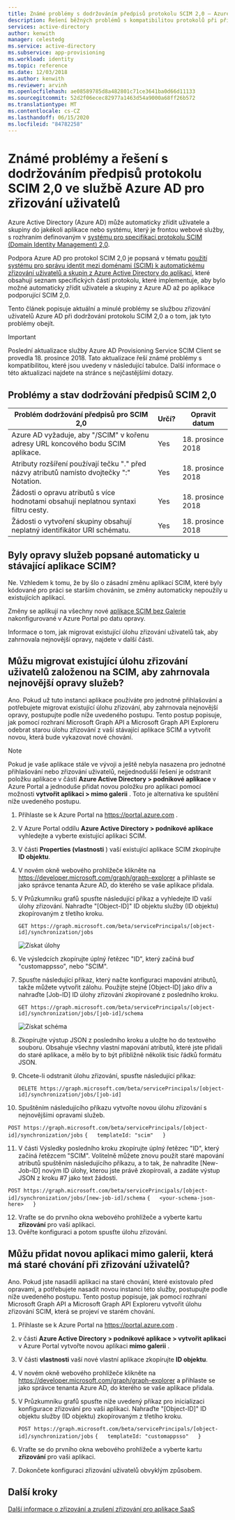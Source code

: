 ```yaml
---
title: Známé problémy s dodržováním předpisů protokolu SCIM 2,0 – Azure AD
description: Řešení běžných problémů s kompatibilitou protokolů při přidávání aplikace mimo galerii, která podporuje SCIM 2,0 do Azure AD
services: active-directory
author: kenwith
manager: celestedg
ms.service: active-directory
ms.subservice: app-provisioning
ms.workload: identity
ms.topic: reference
ms.date: 12/03/2018
ms.author: kenwith
ms.reviewer: arvinh
ms.openlocfilehash: ae08589785d8a482801c71ce3641ba0d66d11133
ms.sourcegitcommit: 52d2f06ecec82977a1463d54a9000a68ff26b572
ms.translationtype: MT
ms.contentlocale: cs-CZ
ms.lasthandoff: 06/15/2020
ms.locfileid: "84782258"
---
```

# <a name="known-issues-and-resolutions-with-scim-20-protocol-compliance-of-the-azure-ad-user-provisioning-service"></a>Známé problémy a řešení s dodržováním předpisů protokolu SCIM 2,0 ve službě Azure AD pro zřizování uživatelů

Azure Active Directory (Azure AD) může automaticky zřídit uživatele a skupiny do jakékoli aplikace nebo systému, který je frontou webové služby, s rozhraním definovaným v [systému pro specifikaci protokolu SCIM (Domain Identity Management) 2,0](https://tools.ietf.org/html/draft-ietf-scim-api-19). 

Podpora Azure AD pro protokol SCIM 2,0 je popsaná v tématu [použití systému pro správu identit mezi doménami (SCIM) k automatickému zřizování uživatelů a skupin z Azure Active Directory do aplikací](use-scim-to-provision-users-and-groups.md), které obsahují seznam specifických částí protokolu, které implementuje, aby bylo možné automaticky zřídit uživatele a skupiny z Azure AD až po aplikace podporující SCIM 2,0.

Tento článek popisuje aktuální a minulé problémy se službou zřizování uživatelů Azure AD při dodržování protokolu SCIM 2,0 a o tom, jak tyto problémy obejít.

> [!IMPORTANT]
> Poslední aktualizace služby Azure AD Provisioning Service SCIM Client se provedla 18. prosince 2018. Tato aktualizace řeší známé problémy s kompatibilitou, které jsou uvedeny v následující tabulce. Další informace o této aktualizaci najdete na stránce s nejčastějšími dotazy.

## <a name="scim-20-compliance-issues-and-status"></a>Problémy a stav dodržování předpisů SCIM 2,0

| **Problém dodržování předpisů pro SCIM 2,0** |  **Určí?** | **Opravit datum**  |  
|---|---|---|
| Azure AD vyžaduje, aby "/SCIM" v kořenu adresy URL koncového bodu SCIM aplikace.  | Yes  |  18. prosince 2018 | 
| Atributy rozšíření používají tečku "." před názvy atributů namísto dvojtečky ":" Notation. |  Yes  | 18. prosince 2018  | 
|  Žádosti o opravu atributů s více hodnotami obsahují neplatnou syntaxi filtru cesty. | Yes  |  18. prosince 2018  | 
|  Žádosti o vytvoření skupiny obsahují neplatný identifikátor URI schématu. | Yes  |  18. prosince 2018  |  

## <a name="were-the-services-fixes-described-automatically-applied-to-my-pre-existing-scim-app"></a>Byly opravy služeb popsané automaticky u stávající aplikace SCIM?

Ne. Vzhledem k tomu, že by šlo o zásadní změnu aplikací SCIM, které byly kódované pro práci se starším chováním, se změny automaticky nepoužily u existujících aplikací.

Změny se aplikují na všechny nové [aplikace SCIM bez Galerie](../manage-apps/configure-single-sign-on-non-gallery-applications.md) nakonfigurované v Azure Portal po datu opravy.

Informace o tom, jak migrovat existující úlohu zřizování uživatelů tak, aby zahrnovala nejnovější opravy, najdete v další části.

## <a name="can-i-migrate-an-existing-scim-based-user-provisioning-job-to-include-the-latest-service-fixes"></a>Můžu migrovat existující úlohu zřizování uživatelů založenou na SCIM, aby zahrnovala nejnovější opravy služeb?

Ano. Pokud už tuto instanci aplikace používáte pro jednotné přihlašování a potřebujete migrovat existující úlohu zřizování, aby zahrnovala nejnovější opravy, postupujte podle níže uvedeného postupu. Tento postup popisuje, jak pomocí rozhraní Microsoft Graph API a Microsoft Graph API Exploreru odebrat starou úlohu zřizování z vaší stávající aplikace SCIM a vytvořit novou, která bude vykazovat nové chování.

> [!NOTE]
> Pokud je vaše aplikace stále ve vývoji a ještě nebyla nasazena pro jednotné přihlašování nebo zřizování uživatelů, nejjednodušší řešení je odstranit položku aplikace v části **Azure Active Directory > podnikové aplikace** v Azure Portal a jednoduše přidat novou položku pro aplikaci pomocí možnosti **vytvořit aplikaci > mimo galerii** . Toto je alternativa ke spuštění níže uvedeného postupu.
 
1. Přihlaste se k Azure Portal na https://portal.azure.com .
2. V Azure Portal oddílu **Azure Active Directory > podnikové aplikace** vyhledejte a vyberte existující aplikaci SCIM.
3. V části **Properties (vlastnosti** ) vaší existující aplikace SCIM zkopírujte **ID objektu**.
4. V novém okně webového prohlížeče klikněte na https://developer.microsoft.com/graph/graph-explorer a přihlaste se jako správce tenanta Azure AD, do kterého se vaše aplikace přidala.
5. V Průzkumníku grafů spusťte následující příkaz a vyhledejte ID vaší úlohy zřizování. Nahraďte "[Object-ID]" ID objektu služby (ID objektu) zkopírovaným z třetího kroku.
 
   `GET https://graph.microsoft.com/beta/servicePrincipals/[object-id]/synchronization/jobs` 

   ![Získat úlohy](media/application-provisioning-config-problem-scim-compatibility/get-jobs.PNG "Získat úlohy") 


6. Ve výsledcích zkopírujte úplný řetězec "ID", který začíná buď "customappsso", nebo "SCIM".
7. Spusťte následující příkaz, který načte konfiguraci mapování atributů, takže můžete vytvořit zálohu. Použijte stejné [Object-ID] jako dřív a nahraďte [Job-ID] ID úlohy zřizování zkopírované z posledního kroku.
 
   `GET https://graph.microsoft.com/beta/servicePrincipals/[object-id]/synchronization/jobs/[job-id]/schema`
 
   ![Získat schéma](media/application-provisioning-config-problem-scim-compatibility/get-schema.PNG "Získat schéma") 

8. Zkopírujte výstup JSON z posledního kroku a uložte ho do textového souboru. Obsahuje všechny vlastní mapování atributů, které jste přidali do staré aplikace, a mělo by to být přibližně několik tisíc řádků formátu JSON.
9. Chcete-li odstranit úlohu zřizování, spusťte následující příkaz:
 
   `DELETE https://graph.microsoft.com/beta/servicePrincipals/[object-id]/synchronization/jobs/[job-id]`

10. Spuštěním následujícího příkazu vytvořte novou úlohu zřizování s nejnovějšími opravami služeb.

 `POST https://graph.microsoft.com/beta/servicePrincipals/[object-id]/synchronization/jobs`
 `{   templateId: "scim"   }`
   
11. V části Výsledky posledního kroku zkopírujte úplný řetězec "ID", který začíná řetězcem "SCIM". Volitelně můžete znovu použít staré mapování atributů spuštěním následujícího příkazu, a to tak, že nahradíte [New-Job-ID] novým ID úlohy, kterou jste právě zkopírovali, a zadáte výstup JSON z kroku #7 jako text žádosti.

 `POST https://graph.microsoft.com/beta/servicePrincipals/[object-id]/synchronization/jobs/[new-job-id]/schema`
 `{   <your-schema-json-here>   }`

12. Vraťte se do prvního okna webového prohlížeče a vyberte kartu **zřizování** pro vaši aplikaci.
13. Ověřte konfiguraci a potom spusťte úlohu zřizování. 

## <a name="can-i-add-a-new-non-gallery-app-that-has-the-old-user-provisioning-behavior"></a>Můžu přidat novou aplikaci mimo galerii, která má staré chování při zřizování uživatelů?

Ano. Pokud jste nasadili aplikaci na staré chování, které existovalo před opravami, a potřebujete nasadit novou instanci této služby, postupujte podle níže uvedeného postupu. Tento postup popisuje, jak pomocí rozhraní Microsoft Graph API a Microsoft Graph API Exploreru vytvořit úlohu zřizování SCIM, která se projeví ve starém chování.
 
1. Přihlaste se k Azure Portal na https://portal.azure.com .
2. v části **Azure Active Directory > podnikové aplikace > vytvořit aplikaci** v Azure Portal vytvořte novou aplikaci **mimo galerii** .
3. V části **vlastnosti** vaší nové vlastní aplikace zkopírujte **ID objektu**.
4. V novém okně webového prohlížeče klikněte na https://developer.microsoft.com/graph/graph-explorer a přihlaste se jako správce tenanta Azure AD, do kterého se vaše aplikace přidala.
5. V Průzkumníku grafů spusťte níže uvedený příkaz pro inicializaci konfigurace zřizování pro vaši aplikaci.
   Nahraďte "[Object-ID]" ID objektu služby (ID objektu) zkopírovaným z třetího kroku.

   `POST https://graph.microsoft.com/beta/servicePrincipals/[object-id]/synchronization/jobs`
   `{   templateId: "customappsso"   }`
 
6. Vraťte se do prvního okna webového prohlížeče a vyberte kartu **zřizování** pro vaši aplikaci.
7. Dokončete konfiguraci zřizování uživatelů obvyklým způsobem.


## <a name="next-steps"></a>Další kroky
[Další informace o zřizování a zrušení zřizování pro aplikace SaaS](user-provisioning.md)


